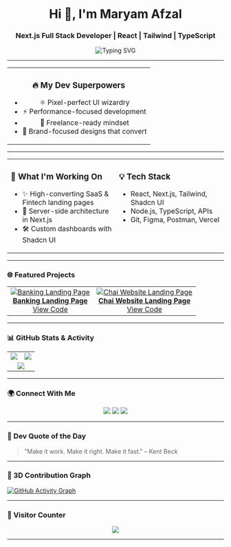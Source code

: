<h1 align="center">Hi 👋, I'm Maryam Afzal</h1>
<h3 align="center">Next.js Full Stack Developer | React | Tailwind | TypeScript</h3>

<p align="center">
  <img src="https://readme-typing-svg.demolab.com?font=Fira+Code&pause=1000&center=true&vCenter=true&width=435&lines=Code.+Create.+Repeat.;Next.js+Full+Stack+Engineer+🚀;Shaping+brands+with+frontend+magic!" alt="Typing SVG" />
</p>

---

<table align="center">
  <tr>
    <td align="center" width="100%">
      <h3>🔥 My Dev Superpowers</h3>
      <ul>
        <li>⚛️ Pixel-perfect UI wizardry</li>
        <li>⚡ Performance-focused development</li>
        <li>💼 Freelance-ready mindset</li>
        <li>🎯 Brand-focused designs that convert</li>
      </ul>
    </td>
  </tr>
</table>

---

<table>
  <tr>
    <td width="50%" valign="top">
      <h3>💼 What I'm Working On</h3>
      <ul>
        <li>✨ High-converting SaaS & Fintech landing pages</li>
        <li>🚀 Server-side architecture in Next.js</li>
        <li>🛠 Custom dashboards with Shadcn UI</li>
      </ul>
    </td>
    <td width="50%" valign="top">
      <h3>💡 Tech Stack</h3>
      <ul>
        <li>React, Next.js, Tailwind, Shadcn UI</li>
        <li>Node.js, TypeScript, APIs</li>
        <li>Git, Figma, Postman, Vercel</li>
      </ul>
    </td>
  </tr>
</table>

---

### 🌐 Featured Projects

<table>
  <tr>
    <td align="center">
      <a href="https://banking-landing-page-delta.vercel.app/" target="_blank">
        <img src="https://via.placeholder.com/300x180?text=Banking+Landing+Page" alt="Banking Landing Page"/><br/>
        <strong>Banking Landing Page</strong>
      </a><br/>
      <a href="https://github.com/Maryammuhammadafzal/Chai_Website_Landing_Page">View Code</a>
    </td>
    <td align="center">
      <a href="https://maryammuhammadafzal.github.io/Chai_Website_Landing_Page/" target="_blank">
        <img src="https://via.placeholder.com/300x180?text=Chai+Website+Landing+Page" alt="Chai Website Landing Page"/><br/>
        <strong>Chai Website Landing Page</strong>
      </a><br/>
      <a href="https://github.com/Maryammuhammadafzal/Chai_Website_Landing_Page">View Code</a>
    </td>
  </tr>
</table>

---

### 📊 GitHub Stats & Activity

<table align="center">
  <tr>
    <td align="center">
      <img src="https://github-readme-stats.vercel.app/api?username=Maryammuhammadafzal&show_icons=true&theme=radical" />
    </td>
    <td align="center">
      <img src="https://github-readme-streak-stats.herokuapp.com/?user=Maryammuhammadafzal&theme=radical" />
    </td>
  </tr>
  <tr>
    <td align="center" colspan="2">
      <img src="https://github-readme-stats.vercel.app/api/top-langs/?username=Maryammuhammadafzal&layout=compact&theme=radical" />
    </td>
  </tr>
</table>

---

### 🌍 Connect With Me

<p align="center">
  <a href="https://www.linkedin.com/in/maryamafzaldev/" target="_blank"><img src="https://img.shields.io/badge/LinkedIn-blue?style=for-the-badge&logo=linkedin" /></a>
  <a href="mailto:maryammuhammadafzal@gmail.com"><img src="https://img.shields.io/badge/Email-red?style=for-the-badge&logo=gmail" /></a>
  <a href="https://banking-landing-page-delta.vercel.app/"><img src="https://img.shields.io/badge/Portfolio-181717?style=for-the-badge&logo=vercel" /></a>
</p>

---

### 💬 Dev Quote of the Day
> "Make it work. Make it right. Make it fast." – Kent Beck

---

### 🧠 3D Contribution Graph

[![GitHub Activity Graph](https://github-readme-activity-graph.vercel.app/graph?username=Maryammuhammadafzal&theme=react-dark)](https://github.com/Maryammuhammadafzal)

---

### 👀 Visitor Counter

<p align="center">
  <img src="https://komarev.com/ghpvc/?username=Maryammuhammadafzal&label=Profile+Views&color=blueviolet&style=flat-square" />
</p>

---


